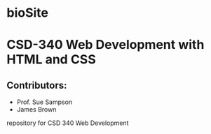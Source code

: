 # bioSite
<DOCTYPE html>
<html lang="en">
<head>
<meta charset="utf-8">
</head>
<body>
	<h1>CSD-340 Web Development with HTML and CSS</h1>
	<h2>Contributors:</h2>
	<ul>
		<li>Prof. Sue Sampson</li>
		<li>James Brown</li>
	</ul>
</body>
</html>

repository for CSD 340 Web Development
